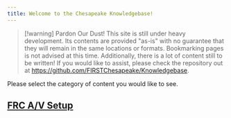 ```yaml
---
title: Welcome to the Chesapeake Knowledgebase!
---
```

> [!warning] Pardon Our Dust!
>This site is still under heavy development. Its contents are provided "as-is" with no guarantee that they will remain in the same locations or formats. Bookmarking pages is not advised at this time. Additionally, there is a lot of content still to be written! If you would like to assist, please check the repository out at https://github.com/FIRSTChesapeake/Knowledgebase.

Please select the category of content you would like to see.

## [FRC A/V Setup](FRC-AV/index.md)